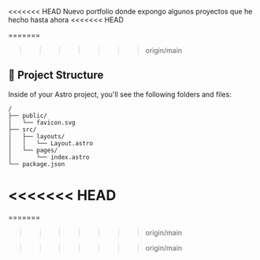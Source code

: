 <<<<<<< HEAD
Nuevo portfolio donde expongo algunos proyectos que he hecho hasta ahora
<<<<<<< HEAD

=======
>>>>>>> origin/main
## 🚀 Project Structure

Inside of your Astro project, you'll see the following folders and files:

```text
/
├── public/
│   └── favicon.svg
├── src/
│   ├── layouts/
│   │   └── Layout.astro
│   └── pages/
│       └── index.astro
└── package.json
```
<<<<<<< HEAD
=======

=======
>>>>>>> origin/main

>>>>>>> origin/main
